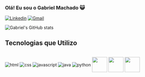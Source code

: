 ### Olá! Eu sou o Gabriel Machado 😺

[![Linkedin](https://img.shields.io/badge/LinkedIn-0077B5?style=for-the-badge&logo=linkedin&logoColor=white)](https://www.linkedin.com/in/gabrielmachado0/)
[![Gmail](https://img.shields.io/badge/Gmail-D14836?style=for-the-badge&logo=gmail&logoColor=white)](mailto:gabriel.pmachado00@gmail.com)

![Gabriel's GitHub stats](https://github-readme-stats.vercel.app/api?username=GabrielPMachado&show_icons=true&theme=tokyonight)

## Tecnologias que Utilizo

<div style="display: inline_block"><br/>
    <img align="center" alt="html" src="https://img.shields.io/badge/HTML-239120?style=for-the-badge&logo=html5&logoColor=white">
    <img align="center" alt="css" src="https://img.shields.io/badge/CSS-239120?&style=for-the-badge&logo=css3&logoColor=white">
    <img align="center" alt="javascript" src="https://img.shields.io/badge/JavaScript-F7DF1E?style=for-the-badge&logo=javascript&logoColor=black">
    <img align="center" alt="java" src="https://img.shields.io/badge/Java-ED8B00?style=for-the-badge&logo=openjdk&logoColor=white">
    <img align="center" alt="python" src="https://img.shields.io/badge/Python-3776AB?style=for-the-badge&logo=python&logoColor=white">    
    <img align="center" width=50 src="https://cdn.jsdelivr.net/gh/devicons/devicon@latest/icons/css3/css3-original-wordmark.svg" />
    <img align="center" width=50 src="https://cdn.jsdelivr.net/gh/devicons/devicon@latest/icons/javascript/javascript-original.svg" />
    <img align="center" width=50 src="https://cdn.jsdelivr.net/gh/devicons/devicon@latest/icons/java/java-original.svg" />
          

</div>
